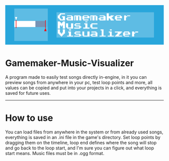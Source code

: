 <img src="https://github.com/ElectroDev1/Gamemaker-Music-Visualizer/blob/main/logo.png">

# Gamemaker-Music-Visualizer
A program made to easily test songs directly in-engine, in it you can preview songs from anywhere in your pc, test loop points and more, all values can be copied and put into your projects in a click, and everything is saved for future uses.

<hr>

# How to use
You can load files from anywhere in the system or from already used songs, everything is saved in an .ini file in the game's directory.
Set loop points by dragging them on the timeline, loop end defines where the song will stop and go back to the loop start, and I'm sure you can figure out what loop start means.
Music files must be in .ogg format.

